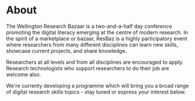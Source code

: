 # About

The Wellington Research Bazaar is a two-and-a-half day conference promoting the digital literacy emerging at the centre of modern research. In the spirit of a marketplace or bazaar, ResBaz is a highly participatory event where researchers from many different disciplines can learn new skills, showcase current projects, and share knowledge.
<p>
Researchers at all levels and from all disciplines are encouraged to apply. <br>Research technologists who support researchers to do their job are welcome also. 
<p>
We're currenty developing a programme which will bring you a broad range of digital research skills topics - stay tuned or express your interest below.